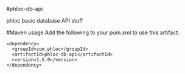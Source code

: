 #phloc-db-api

phloc basic database API stuff

#Maven usage
Add the following to your pom.xml to use this artifact:
```
<dependency>
  <groupId>com.phloc</groupId>
  <artifactId>phloc-db-api</artifactId>
  <version>1.5.0</version>
</dependency>
```
